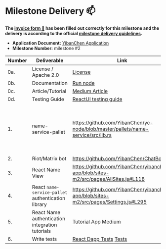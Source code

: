 # Milestone Delivery :mailbox:

**The [invoice form :pencil:](https://docs.google.com/forms/d/e/1FAIpQLSfmNYaoCgrxyhzgoKQ0ynQvnNRoTmgApz9NrMp-hd8mhIiO0A/viewform) has been filled out correctly for this milestone and the delivery is according to the official [milestone delivery guidelines](https://github.com/w3f/Grants-Program/blob/master/docs/milestone-deliverables-guidelines.md).**

- **Application Document:** [YibanChen Application](https://github.com/w3f/Grants-Program/blob/master/applications/yiban_chen1.md)
- **Milestone Number:** milestone #2

| Number | Deliverable                           | Link                                                                                                                                                                                        | Notes                                           |
| ------ | ------------------------------------- | ------------------------------------------------------------------------------------------------------------------------------------------------------------------------------------------- | ----------------------------------------------- |
| 0a.    | License / Apache 2.0                  | [License](https://github.com/YibanChen/yc-node/blob/master/LICENSE)              | ...                                             |
| 0b.    | Documentation                         | [Run node](https://github.com/YibanChen/yc-node/blob/site-m2/docs/site-test-guide.md) | ...                                             |
| 0c.    | Article/Tutorial                      | [Medium Article](https://medium.com/@david.rhodus/yiban-chen-name-service-and-developer-tools-573042cbd8e6)                                                                                              |                                                 |
| 0d.    | Testing Guide                         | [ReactUI testing guide](https://github.com/YibanChen/YibanChenAppSeleniumTests/tree/sites-m2#readme)                                                                                        |  |
| 1.     | name-service-pallet                           | https://github.com/YibanChen/yc-node/blob/master/pallets/name-service/src/lib.rs                                                                                           | We found the nicks-pallet basically did everything we wanted.                                             |
| 2.     | Riot/Matrix bot                        | https://github.com/YibanChen/ChatBot                                                                                                                                    |     |
| 3.     | React Name View                           | https://github.com/YibanChen/yibanchen-app/blob/sites-m2/src/pages/AllSites.js#L118                                                                                                         |                                                 |
| 4.     | React `name-service-pallet` authentication library  | https://github.com/YibanChen/yibanchen-app/blob/sites-m2/src/pages/Settings.js#L295                                                                                                         | ...                                             |
| 5.     | React Name authentication integration tutorials | [Tutorial App](https://github.com/YibanChen/signLoginExampleApp) [Medium](https://medium.com/@david.rhodus/yiban-chen-name-service-and-developer-tools-573042cbd8e6) | ... |
| 6.     | Write tests                           | [React Dapp Tests](https://github.com/YibanChen/YibanChenAppSeleniumTests/) [Tests](https://github.com/YibanChen/yibanchen-app/tree/master/src/test) | ...                                             |
